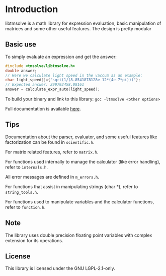 # Introduction

libtmsolve is a math library for expression evaluation, basic manipulation of matrices and some other useful features.
The design is pretty modular

## Basic use

To simply evaluate an expression and get the answer:

```C
#include <tmsolve/libtmsolve.h>
double answer;
// Here we calculate light speed in the vaccum as an example:
char light_speed[]={"sqrt(1/(8.8541878128e-12*(4e-7*pi)))"};
// Expected answer: 299792458.08161
answer = calculate_expr_auto(light_speed);
```

To build your binary and link to this library:
`gcc -ltmsolve <other options>`

Full documentation is available [here](https://a-h-ismail.gitlab.io/libtmsolve-docs/).

## Tips

Documentation about the parser, evaluator, and some useful features like factorization can be found in `scientific.h`.

For matrix related features, refer to `matrix.h`.

For functions used internally to manage the calculator (like error handling), refer to `internals.h`.

All error messages are defined in `m_errors.h`.

For functions that assist in manipulating strings (char *), refer to `string_tools.h`.

For functions used to manipulate variables and the calculator functions, refer to `function.h`.

## Note

The library uses double precision floating point variables with complex extension for its operations.

## License

This library is licensed under the GNU LGPL-2.1-only.